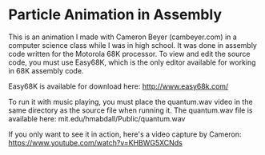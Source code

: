 Particle Animation in Assembly
==================

This is an animation I made with Cameron Beyer (cambeyer.com) in a computer science class while I was in high school. It was done in assembly code written for the Motorola 68K processor. To view and edit the source code, you must use Easy68K, which is the only editor available for working in 68K assembly code.

Easy68K is available for download here: http://www.easy68k.com/

To run it with music playing, you must place the quantum.wav video in the same directory as the source file when running it. The quantum.wav file is available here: mit.edu/hmabdall/Public/quantum.wav

If you only want to see it in action, here's a video capture by Cameron: https://www.youtube.com/watch?v=KHBWG5XCNds
